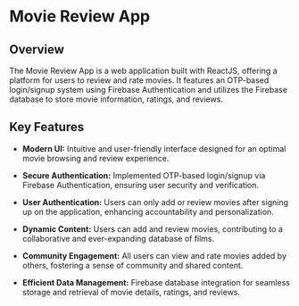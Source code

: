 # Movie Review App

## Overview

The Movie Review App is a web application built with ReactJS, offering a platform for users to review and rate movies. It features an OTP-based login/signup system using Firebase Authentication and utilizes the Firebase database to store movie information, ratings, and reviews.

## Key Features

- **Modern UI:** Intuitive and user-friendly interface designed for an optimal movie browsing and review experience.

- **Secure Authentication:** Implemented OTP-based login/signup via Firebase Authentication, ensuring user security and verification.

- **User Authentication:** Users can only add or review movies after signing up on the application, enhancing accountability and personalization.

- **Dynamic Content:** Users can add and review movies, contributing to a collaborative and ever-expanding database of films.

- **Community Engagement:** All users can view and rate movies added by others, fostering a sense of community and shared content.

- **Efficient Data Management:** Firebase database integration for seamless storage and retrieval of movie details, ratings, and reviews.

